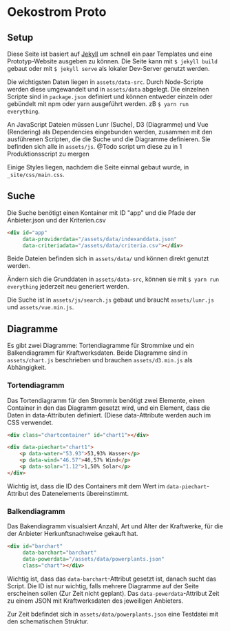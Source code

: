 # Oekostrom Proto


## Setup

Diese Seite ist basiert auf [Jekyll](https://jekyllrb.com/) um schnell ein paar Templates und eine Prototyp-Website ausgeben zu können. Die Seite kann mit `$ jekyll build` gebaut oder mit `$ jekyll serve` als lokaler Dev-Server genutzt werden.

Die wichtigsten Daten liegen in `assets/data-src`. Durch Node-Scripte werden diese umgewandelt und in `assets/data` abgelegt. Die einzelnen Scripte sind in `package.json` definiert und können entweder einzeln oder gebündelt mit npm oder yarn ausgeführt werden. zB `$ yarn run everything`.

An JavaScript Dateien müssen Lunr (Suche), D3 (Diagramme) und Vue (Rendering) als Dependencies eingebunden werden, zusammen mit den ausführenen Scripten, die die Suche und die Diagramme definieren.
Sie befinden sich alle in `assets/js`. @Todo script um diese zu in 1 Produktionsscript zu mergen

Einige Styles liegen, nachdem die Seite einmal gebaut wurde, in `_site/css/main.css`.


## Suche

Die Suche benötigt einen Kontainer mit ID "app" und die Pfade der Anbieter.json und der Kriterien.csv


``` html
<div id="app"
     data-providerdata="/assets/data/indexanddata.json"
     data-criteriadata="/assets/data/criteria.csv"></div>
```
Beide Dateien befinden sich in `assets/data/` und können direkt genutzt werden.

Ändern sich die Grunddaten in `assets/data-src`, können sie mit `$ yarn run everything` jederzeit neu generiert werden.

Die Suche ist in `assets/js/search.js` gebaut und braucht `assets/lunr.js` und `assets/vue.min.js`.

## Diagramme

Es gibt zwei Diagramme: Tortendiagramme für Strommixe und ein Balkendiagramm für Kraftwerksdaten.
Beide Diagramme sind in `assets/chart.js` beschrieben und brauchen `assets/d3.min.js` als Abhängigkeit.

### Tortendiagramm

Das Tortendiagramm für den Strommix benötigt zwei Elemente, einen Container in den das Diagramm gesetzt wird, und ein Element, dass die Daten in data-Attributen definiert. (Diese data-Attribute werden auch im CSS verwendet.

``` html
<div class="chartcontainer" id="chart1"></div>

<div data-piechart="chart1">
    <p data-water="53.93">53,93% Wasser</p>
    <p data-wind="46.57">46,57% Wind</p>
    <p data-solar="1.12">1,50% Solar</p>
</div>
```
Wichtig ist, dass die ID des Containers mit dem Wert im `data-piechart`-Attribut des Datenelements übereinstimmt.

### Balkendiagramm

Das Bakendiagramm visualsiert Anzahl, Art und Alter der Kraftwerke, für die der Anbieter Herkunftsnachweise gekauft hat.

``` html
<div id="barchart"
     data-barchart="barchart"
     data-powerdata="/assets/data/powerplants.json"
     class="chart"></div>
```
Wichtig ist, dass das  `data-barchart`-Attribut gesetzt ist, danach sucht das Script. Die ID ist nur wichtig, falls mehrere Diagramme auf der Seite erscheinen sollen (Zur Zeit nicht geplant). Das `data-powerdata`-Attribut Zeit zu einem JSON mit Kraftwerksdaten des jeweiligen Anbieters.

Zur Zeit bdefindet sich in `assets/data/powerplants.json` eine Testdatei mit den schematischen Struktur.

